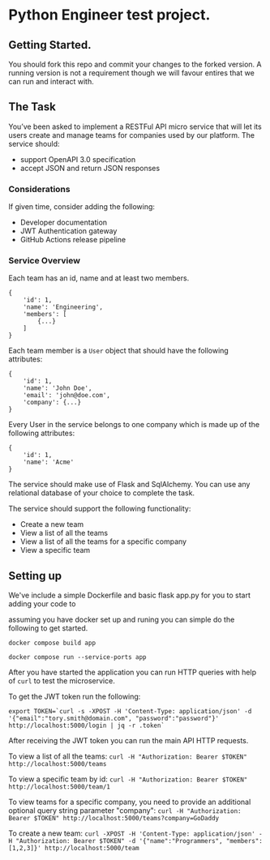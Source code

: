 # Python Engineer test project.

## Getting Started.

You should fork this repo and commit your changes to the forked version.  A running version is not a requirement though we will favour entires that we can run and interact with.

## The Task

You’ve been asked to implement a RESTFul API micro service that will let its users create and manage teams for companies used by our platform. The service should:

* support OpenAPI 3.0 specification
* accept JSON and return JSON responses


### Considerations
If given time, consider adding the following:

* Developer documentation
* JWT Authentication gateway
* GitHub Actions release pipeline


### Service Overview

Each team has an id, name and at least two members.
```
{
    'id': 1,
    'name': 'Engineering',
    'members': [
        {...}
    ]
}
```

Each team member is a `User` object that should have the following attributes:
```
{
    'id': 1,
    'name': 'John Doe',
    'email': 'john@doe.com',
    'company': {...}
}
```

Every User in the service belongs to one company which is made up of the following attributes:

```
{
    'id': 1,
    'name': 'Acme'
}
```

The service should make use of Flask and SqlAlchemy.  You can use any relational database of your choice to complete the task.

The service should support the following functionality:
* Create a new team
* View a list of all the teams
* View a list of all the teams for a specific company
* View a specific team


## Setting up

We've include a simple Dockerfile and basic flask app.py for you to start adding your code to

assuming you have docker set up and runing you can simple do the following to get started.

`docker compose build app`

`docker compose run --service-ports app`

After you have started the application you can run HTTP queries with help of `curl` to test the microservice.

To get the JWT token run the following:
```
export TOKEN=`curl -s -XPOST -H 'Content-Type: application/json' -d '{"email":"tory.smith@domain.com", "password":"password"}' http://localhost:5000/login | jq -r .token`
```

After receiving the JWT token you can run the main API HTTP requests.

To view a list of all the teams:
`curl -H "Authorization: Bearer $TOKEN" http://localhost:5000/teams`

To view a specific team by id:
`curl -H "Authorization: Bearer $TOKEN" http://localhost:5000/team/1`

To view teams for a specific company, you need to provide an additional optional query string parameter "company":
`curl -H "Authorization: Bearer $TOKEN" http://localhost:5000/teams?company=GoDaddy`

To create a new team:
`curl -XPOST -H 'Content-Type: application/json' -H "Authorization: Bearer $TOKEN" -d '{"name":"Programmers", "members":[1,2,3]}' http://localhost:5000/team`
